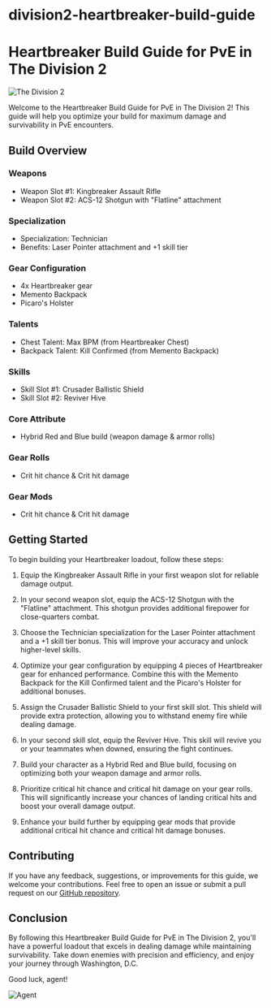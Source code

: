 # division2-heartbreaker-build-guide

# Heartbreaker Build Guide for PvE in The Division 2

![The Division 2](https://cdn2.unrealengine.com/Diesel%2Fproduct%2Ftctd2%2Flogos%2Fgame_logo_color_1000x375-1000x375-32062fa9b2223a398be7abb362c7166d1a7d7a44.png?h=270&quality=medium&resize=1&w=480)

Welcome to the Heartbreaker Build Guide for PvE in The Division 2! This guide will help you optimize your build for maximum damage and survivability in PvE encounters.

## Build Overview

### Weapons

- Weapon Slot #1: Kingbreaker Assault Rifle
- Weapon Slot #2: ACS-12 Shotgun with "Flatline" attachment

### Specialization

- Specialization: Technician
- Benefits: Laser Pointer attachment and +1 skill tier

### Gear Configuration

- 4x Heartbreaker gear
- Memento Backpack
- Picaro's Holster

### Talents

- Chest Talent: Max BPM (from Heartbreaker Chest)
- Backpack Talent: Kill Confirmed (from Memento Backpack)

### Skills

- Skill Slot #1: Crusader Ballistic Shield
- Skill Slot #2: Reviver Hive

### Core Attribute

- Hybrid Red and Blue build (weapon damage & armor rolls)

### Gear Rolls

- Crit hit chance & Crit hit damage

### Gear Mods

- Crit hit chance & Crit hit damage

## Getting Started

To begin building your Heartbreaker loadout, follow these steps:

1. Equip the Kingbreaker Assault Rifle in your first weapon slot for reliable damage output.

2. In your second weapon slot, equip the ACS-12 Shotgun with the "Flatline" attachment. This shotgun provides additional firepower for close-quarters combat.

3. Choose the Technician specialization for the Laser Pointer attachment and a +1 skill tier bonus. This will improve your accuracy and unlock higher-level skills.

4. Optimize your gear configuration by equipping 4 pieces of Heartbreaker gear for enhanced performance. Combine this with the Memento Backpack for the Kill Confirmed talent and the Picaro's Holster for additional bonuses.

5. Assign the Crusader Ballistic Shield to your first skill slot. This shield will provide extra protection, allowing you to withstand enemy fire while dealing damage.

6. In your second skill slot, equip the Reviver Hive. This skill will revive you or your teammates when downed, ensuring the fight continues.

7. Build your character as a Hybrid Red and Blue build, focusing on optimizing both your weapon damage and armor rolls.

8. Prioritize critical hit chance and critical hit damage on your gear rolls. This will significantly increase your chances of landing critical hits and boost your overall damage output.

9. Enhance your build further by equipping gear mods that provide additional critical hit chance and critical hit damage bonuses.

## Contributing

If you have any feedback, suggestions, or improvements for this guide, we welcome your contributions. Feel free to open an issue or submit a pull request on our [GitHub repository](https://github.com/yourusername/division2-heartbreaker-build-guide).

## Conclusion

By following this Heartbreaker Build Guide for PvE in The Division 2, you'll have a powerful loadout that excels in dealing damage while maintaining survivability. Take down enemies with precision and efficiency, and enjoy your journey through Washington, D.C.

Good luck, agent!

![Agent](https://www.pngkit.com/png/full/178-1787142_demolitionist-division-2-agent.png)
